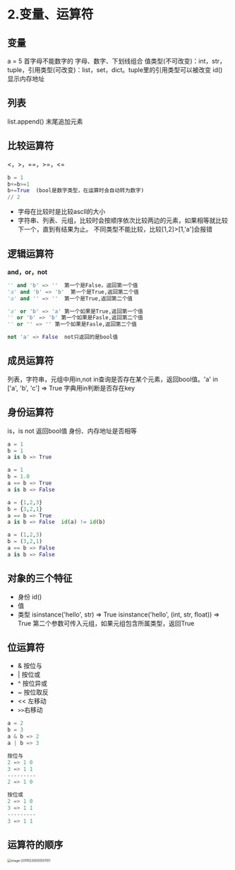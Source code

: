 # 2.变量、运算符



## 变量

a = 5
首字母不能数字的 字母、数字、下划线组合
值类型(不可改变)：int，str，tuple，引用类型(可改变)：list，set，dict。tuple里的引用类型可以被改变
id() 显示内存地址


## 列表

list.append() 末尾追加元素

## 比较运算符

<，>，==，>=，<=

```python
b = 1
b+=b>=1
b+=True  (bool是数字类型，在运算时会自动转为数字)
// 2

```

- 字母在比较时是比较ascll的大小
- 字符串、列表、元组，比较时会按顺序依次比较两边的元素，如果相等就比较下一个，直到有结果为止。  不同类型不能比较，比较[1,2]>[1,'a']会报错

## 逻辑运算符

**and，or，not** 

```python
'' and 'b' => ''  第一个是False，返回第一个值
'a' and 'b' => 'b'  第一个是True,返回第二个值
'a' and '' => ''  第一个是True,返回第二个值

'a' or 'b' => 'a' 第一个如果是True,返回第一个值
'' or 'b' => 'b' 第一个如果是Fasle,返回第二个值
'' or '' => '' 第一个如果是Fasle,返回第二个值

not 'a' => False  not只返回的是bool值
```

## 成员运算符

列表，字符串，元组中用in,not in查询是否存在某个元素，返回bool值。'a' in ['a', 'b', 'c'] => True
字典用in判断是否存在key

## 身份运算符

is，is not  返回bool值
身份、内存地址是否相等

```python
a = 1
b = 1
a is b => True

a = 1
b = 1.0
a == b => True
a is b => False

a = {1,2,3}
b = {3,2,1}
a == b => True
a is b => False  id(a) != id(b)

a = (1,2,3)
b = (3,2,1)
a == b => False
a is b => False
```



## 对象的三个特征

- 身份 id()
- 值
- 类型
  isinstance('hello', str) => True
  isinstance('hello', (int, str, float)) => True  第二个参数可传入元组，如果元组包含所属类型，返回True

## 位运算符

- & 按位与
- | 按位或
- ^ 按位异或
- ~ 按位取反
- << 左移动
- `>>`右移动

```python
a = 2
b = 3
a & b => 2
a | b => 3

按位与
2 => 1 0
3 => 1 1
---------
2 => 1 0

按位或
2 => 1 0
3 => 1 1
---------
3 => 1 1

```

 ## 运算符的顺序

<img src="https://zwhid.oss-cn-shenzhen.aliyuncs.com/blog/08-24-10-j3vkB8.png" alt="image-20191230000551101" style="zoom:50%;" />

